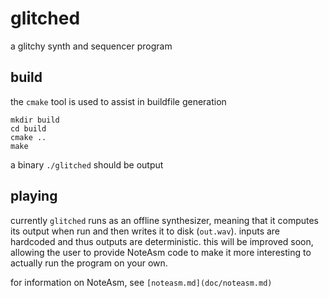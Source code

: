 
# glitched

a glitchy synth and sequencer program

## build

the `cmake` tool is used to assist in buildfile generation

```
mkdir build
cd build
cmake ..
make
```

a binary `./glitched` should be output

## playing

currently `glitched` runs as an offline synthesizer, meaning that it computes its output when run and then writes it to disk (`out.wav`).
inputs are hardcoded and thus outputs are deterministic.
this will be improved soon, allowing the user to provide NoteAsm code to make it more interesting to actually run the program on your own.

for information on NoteAsm, see `[noteasm.md](doc/noteasm.md)`


